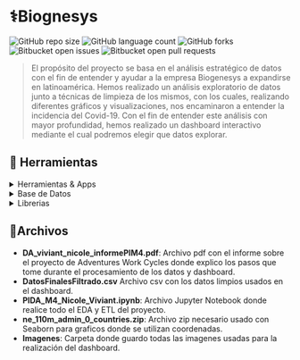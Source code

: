 # ⚕️Biognesys

![GitHub repo size](https://img.shields.io/github/repo-size/nikuvi/Biogenesys?style=for-the-badge)
![GitHub language count](https://img.shields.io/github/languages/count/nikuvi/Biogenesys?style=for-the-badge)
![GitHub forks](https://img.shields.io/github/forks/nikuvi/Biogenesys?style=for-the-badge)
![Bitbucket open issues](https://img.shields.io/bitbucket/issues/nikuvi/Biogenesys?style=for-the-badge)
![Bitbucket open pull requests](https://img.shields.io/bitbucket/pr-raw/nikuvi/Biogenesys?style=for-the-badge)

> El propósito del proyecto se basa en el análisis estratégico de datos con el fin de entender y ayudar a la empresa Biogenesys a expandirse en latinoamérica. 
> Hemos realizado un análisis exploratorio de datos junto a técnicas de limpieza de los mismos, con los cuales, realizando diferentes gráficos y visualizaciones, nos encaminaron a entender la incidencia del Covid-19.
> Con el fin de entender este análisis con mayor profundidad, hemos realizado un dashboard interactivo mediante el cual podremos elegir que datos explorar.


<!-- TechStack -->
## :space_invader: Herramientas

<details>
  <summary>Herramientas & Apps</summary>
  <ul>
    <img src="https://img.shields.io/badge/power_bi-F2C811?style=for-the-badge&logo=powerbi&logoColor=black"><a href="https://app.powerbi.com/"></a>
    <img src="https://img.shields.io/badge/Microsoft_Excel-217346?style=for-the-badge&logo=microsoft-excel&logoColor=white"><a href="https://excel.cloud.microsoft/"></a>
    <img src="https://img.shields.io/badge/Python-FFD43B?style=for-the-badge&logo=python&logoColor=blue"></a>
    <img src="https://img.shields.io/badge/Jupyter-F37626.svg?&style=for-the-badge&logo=Jupyter&logoColor=white">
  </ul>
</details>

<details>
<summary>Base de Datos</summary>
  <ul>
    <img src="https://img.shields.io/badge/Microsoft_SQL_Server-CC2927?style=for-the-badge&logo=microsoft-sql-server&logoColor=white"><a href="https://www.microsoft.com/es-es/sql-server/sql-server-downloads"></a>
  </ul>
</details>

<details>
<summary>Librerias</summary>
  <ul>
    <img src="https://img.shields.io/badge/Numpy-777BB4?style=for-the-badge&logo=numpy&logoColor=white"/>
    <img src="https://img.shields.io/badge/Pandas-2C2D72?style=for-the-badge&logo=pandas&logoColor=white"/>
  </ul>
    <a **Seaborn**>
    <a **Matplotlib**>
</details>

## 📁Archivos

- **DA_viviant_nicole_informePIM4.pdf**: Archivo pdf con el informe sobre el proyecto de Adventures Work Cycles donde explico los pasos que tome durante el procesamiento de los datos y dashboard.
- **DatosFinalesFiltrado.csv** Archivo csv con los datos limpios usados en el dashboard.
- **PIDA_M4_Nicole_Viviant.ipynb**: Archivo Jupyter Notebook donde realice todo el EDA y ETL del proyecto.
- **ne_110m_admin_0_countries.zip**: Archivo zip necesario usado con Seaborn para graficos donde se utilizan coordenadas.
- **Imagenes**: Carpeta donde guardo todas las imagenes usadas para la realización del dashboard.
